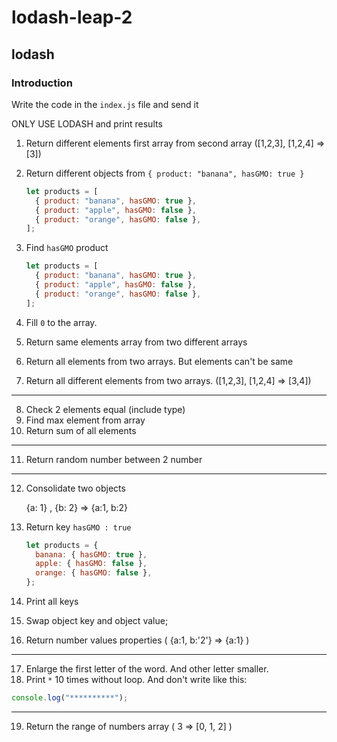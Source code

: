 # lodash-leap-2
## lodash

### Introduction

Write the code in the `index.js` file and send it

ONLY USE LODASH and print results

1.  Return different elements first array from second array ([1,2,3], [1,2,4] => [3])

2.  Return different objects from `{ product: "banana", hasGMO: true }`

    ```js
    let products = [
      { product: "banana", hasGMO: true },
      { product: "apple", hasGMO: false },
      { product: "orange", hasGMO: false },
    ];
    ```

3.  Find `hasGMO` product
    ```js
    let products = [
      { product: "banana", hasGMO: true },
      { product: "apple", hasGMO: false },
      { product: "orange", hasGMO: false },
    ];
    ```
4.  Fill `0` to the array.
5.  Return same elements array from two different arrays
6.  Return all elements from two arrays. But elements can't be same
7.  Return all different elements from two arrays. ([1,2,3], [1,2,4] => [3,4])

---

8. Check 2 elements equal (include type)
9. Find max element from array
10. Return sum of all elements

---

11. Return random number between 2 number

---

12. Consolidate two objects

    {a: 1} , {b: 2} => {a:1, b:2}

13. Return key `hasGMO : true`

    ```js
    let products = {
      banana: { hasGMO: true },
      apple: { hasGMO: false },
      orange: { hasGMO: false },
    };
    ```

14. Print all keys
15. Swap object key and object value;
16. Return number values properties ( {a:1, b:'2'} => {a:1} )

---

17. Enlarge the first letter of the word. And other letter smaller.
18. Print `*` 10 times without loop. And don't write like this:

```js
console.log("**********");
```

---

19. Return the range of numbers array ( 3 => [0, 1, 2] )
